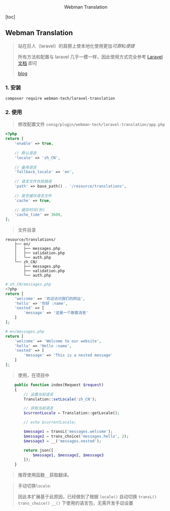 <center>Webman Translation</center>





[toc]









## Webman Translation

> 站在巨人（laravel）的肩膀上使本地化使用更加*可靠*和*便捷*
>
> 所有方法和配置与 laravel 几乎一模一样，因此使用方式完全参考 [Laravel文档](http://laravel.p2hp.com/cndocs/8.x/translation) 即可
>
> [blog](https://www.workerman.net/plugin/90)









### 1. 安装

```shell
composer require webman-tech/laravel-translation
```







### 2. 使用

>  修改配置文件 `conig/plugin/webman-tech/laravel-translation/app.php`

```php
<?php
return [
    'enable' => true,
    
    // 默认语言
    'locale' => 'zh_CN',
    
    // 备用语言
    'fallback_locale' => 'en',
    
    // 语言文件存放路径
    'path' => base_path() . '/resource/translations',
    
    // 是否缓存语言文件
    'cache' => true,
    
    // 缓存时间(秒)
    'cache_time' => 3600,
];
```

> 文件目录

```shell
resource/translations/
    ├── en/
    │   ├── messages.php
    │   ├── validation.php
    │   └── auth.php
    └── zh_CN/
        ├── messages.php
        ├── validation.php
        └── auth.php
```

```php
# zh_CN/messages.php
<?php
return [
    'welcome' => '欢迎访问我们的网站',
    'hello' => '你好 :name',
    'nested' => [
        'message' => '这是一个嵌套消息'
    ]
];
```

```php
# en/messages.php
return [
    'welcome' => 'Welcome to our website',
    'hello' => 'Hello :name',
    'nested' => [
        'message' => 'This is a nested message'
    ]
];

```

> 使用，在项目中

```php
    public function index(Request $request)
    {
        // 设置当前语言
        Translation::setLocale('zh_CN');

        // 获取当前语言
        $currentLocale = Translation::getLocale();

        // echo $currentLocale;

        $message1 = transL('messages.welcome');
        $message2 = trans_choice('messages.hello', 2);
        $message3 = __('messages.nested');

        return json([
            $message1, $message2, $message3
        ]);
    }
```

> 推荐使用函数`__`获取翻译。

> 手动切换`locale`: 
>
> 因此本扩展基于此原因，已经做到了根据 `locale()` 自动切换 `transL()` `trans_choice()` `__()` 下使用的语言包，无需开发手动设置